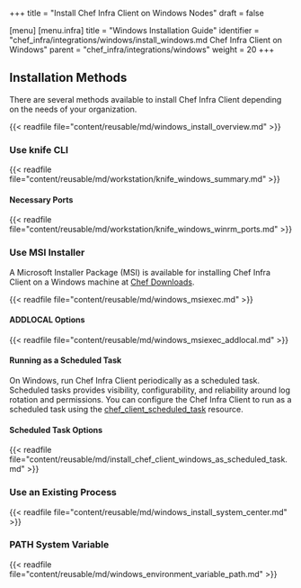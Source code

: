 +++
title = "Install Chef Infra Client on Windows Nodes"
draft = false

[menu]
  [menu.infra]
    title = "Windows Installation Guide"
    identifier = "chef_infra/integrations/windows/install_windows.md Chef Infra Client on Windows"
    parent = "chef_infra/integrations/windows"
    weight = 20
+++

## Installation Methods

There are several methods available to install Chef Infra Client depending on the needs of your organization.

{{< readfile file="content/reusable/md/windows_install_overview.md" >}}

### Use knife CLI

{{< readfile file="content/reusable/md/workstation/knife_windows_summary.md" >}}

#### Necessary Ports

{{< readfile file="content/reusable/md/workstation/knife_windows_winrm_ports.md" >}}

### Use MSI Installer

A Microsoft Installer Package (MSI) is available for installing Chef Infra Client on a Windows machine at [Chef Downloads](https://www.chef.io/downloads).

{{< readfile file="content/reusable/md/windows_msiexec.md" >}}

#### ADDLOCAL Options

{{< readfile file="content/reusable/md/windows_msiexec_addlocal.md" >}}

#### Running as a Scheduled Task

On Windows, run Chef Infra Client periodically as a scheduled task. Scheduled tasks provides visibility, configurability, and reliability around log rotation and permissions. You can configure the Chef Infra Client to run as a scheduled task using the [chef_client_scheduled_task](/resources/chef_client_scheduled_task/) resource.

#### Scheduled Task Options

{{< readfile file="content/reusable/md/install_chef_client_windows_as_scheduled_task.md" >}}

### Use an Existing Process

{{< readfile file="content/reusable/md/windows_install_system_center.md" >}}

### PATH System Variable

{{< readfile file="content/reusable/md/windows_environment_variable_path.md" >}}
